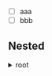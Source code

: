 - [ ] aaa
- [ ] bbb

## Nested

<details><summary> root </summary><blockquote>

<details><summary> 1 </summary><blockquote>
<details><summary> 1.1 </summary><blockquote>
Text 1.1 </blockquote></details>

<details><summary> 1.2 </summary><blockquote>
Text 1.2 </blockquote></details>
</blockquote></details>

<details><summary> 2 </summary><blockquote>
Text 2
</blockquote></details>

<details><summary> 3 </summary><blockquote>
Text 3
</blockquote></details>

<details><summary> 4 </summary><blockquote>
Text 4
</blockquote></details>

<details><summary> 5 </summary><blockquote>
Text 5
</blockquote></details>

<details><summary> 6 </summary><blockquote>
Text 6
</blockquote></details>

</blockquote></details>